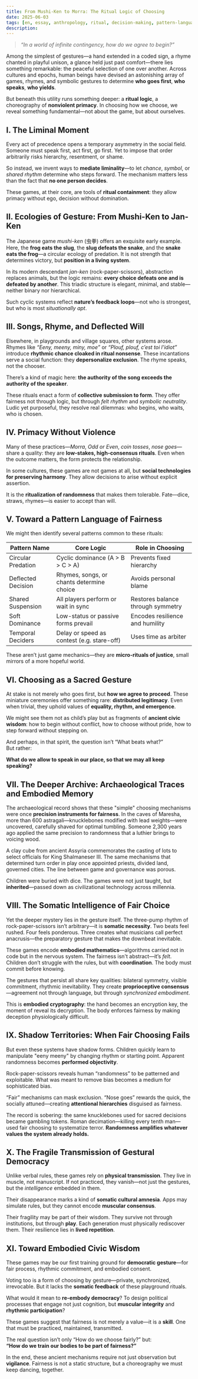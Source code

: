```yaml
---
title: From Mushi-Ken to Morra: The Ritual Logic of Choosing
date: 2025-06-03
tags: [en, essay, anthropology, ritual, decision-making, pattern-language]
description: 
---
```


> *“In a world of infinite contingency, how do we agree to begin?”*

Among the simplest of gestures—a hand extended in a coded sign, a rhyme chanted in playful unison, a glance held just past comfort—there lies something remarkable: the peaceful selection of one over another. Across cultures and epochs, human beings have devised an astonishing array of games, rhymes, and symbolic gestures to determine **who goes first**, **who speaks**, **who yields**.

But beneath this utility runs something deeper: a **ritual logic**, a choreography of **nonviolent primacy**. In choosing how we choose, we reveal something fundamental—not about the game, but about ourselves.

## I. The Liminal Moment

Every act of precedence opens a temporary asymmetry in the social field. Someone must speak first, act first, go first. Yet to impose that order arbitrarily risks hierarchy, resentment, or shame.

So instead, we invent ways to **mediate liminality**—to let *chance*, *symbol*, or *shared rhythm* determine who steps forward. The mechanism matters less than the fact that **no one person decides**.

These games, at their core, are tools of **ritual containment**: they allow primacy without ego, decision without domination.

## II. Ecologies of Gesture: From Mushi-Ken to Jan-Ken

The Japanese game *mushi-ken* (虫拳) offers an exquisite early example. Here, the **frog eats the slug**, the **slug defeats the snake**, and the **snake eats the frog**—a circular ecology of predation. It is not strength that determines victory, but **position in a living system**.

In its modern descendant *jan-ken* (rock-paper-scissors), abstraction replaces animals, but the logic remains: **every choice defeats one and is defeated by another**. This triadic structure is elegant, minimal, and stable—neither binary nor hierarchical.

Such cyclic systems reflect **nature’s feedback loops**—not who is strongest, but who is most *situationally apt*.

## III. Songs, Rhyme, and Deflected Will

Elsewhere, in playgrounds and village squares, other systems arose. Rhymes like *“Eeny, meeny, miny, moe”* or *“Plouf, plouf, c’est toi l’idiot”* introduce **rhythmic chance cloaked in ritual nonsense**. These incantations serve a social function: they **depersonalize exclusion**. The rhyme speaks, not the chooser.

There’s a kind of magic here: **the authority of the song exceeds the authority of the speaker**.

These rituals enact a form of **collective submission to form**. They offer fairness not through logic, but through *felt rhythm* and *symbolic neutrality*. Ludic yet purposeful, they resolve real dilemmas: who begins, who waits, who is chosen.

## IV. Primacy Without Violence

Many of these practices—*Morra*, *Odd or Even*, *coin tosses*, *nose goes*—share a quality: they are **low-stakes, high-consensus rituals**. Even when the outcome matters, the form protects the relationship.

In some cultures, these games are not games at all, but **social technologies for preserving harmony**. They allow decisions to arise without explicit assertion.

It is the **ritualization of randomness** that makes them tolerable. Fate—dice, straws, rhymes—is easier to accept than will.

## V. Toward a Pattern Language of Fairness

We might then identify several patterns common to these rituals:

| **Pattern Name**         | **Core Logic**                            | **Role in Choosing**                    |
|--------------------------|-------------------------------------------|------------------------------------------|
| Circular Predation       | Cyclic dominance (A > B > C > A)         | Prevents fixed hierarchy                 |
| Deflected Decision       | Rhymes, songs, or chants determine choice | Avoids personal blame                    |
| Shared Suspension        | All players perform or wait in sync       | Restores balance through symmetry        |
| Soft Dominance           | Low-status or passive forms prevail       | Encodes resilience and humility          |
| Temporal Deciders        | Delay or speed as contest (e.g. stare-off)| Uses time as arbiter                     |

These aren’t just game mechanics—they are **micro-rituals of justice**, small mirrors of a more hopeful world.

## VI. Choosing as a Sacred Gesture

At stake is not merely who goes first, but **how we agree to proceed**. These miniature ceremonies offer something rare: **distributed legitimacy**. Even when trivial, they uphold values of **equality, rhythm, and emergence**.

We might see them not as child’s play but as fragments of **ancient civic wisdom**: how to begin without conflict, how to choose without pride, how to step forward without stepping on.

And perhaps, in that spirit, the question isn’t “What beats what?”  
But rather:

**What do we allow to speak in our place, so that we may all keep speaking?**

## VII. The Deeper Archive: Archaeological Traces and Embodied Memory

The archaeological record shows that these "simple" choosing mechanisms were once **precision instruments for fairness**. In the caves of Maresha, more than 600 astragali—knucklebones modified with lead weights—were uncovered, carefully shaved for optimal tumbling. Someone 2,300 years ago applied the same precision to randomness that a luthier brings to voicing wood.

A clay cube from ancient Assyria commemorates the casting of lots to select officials for King Shalmaneser III. The same mechanisms that determined turn order in play once appointed priests, divided land, governed cities. The line between game and governance was porous.

Children were buried with dice. The games were not just taught, but **inherited**—passed down as civilizational technology across millennia.

## VIII. The Somatic Intelligence of Fair Choice

Yet the deeper mystery lies in the gesture itself. The three-pump rhythm of rock-paper-scissors isn’t arbitrary—it is **somatic necessity**. Two beats feel rushed. Four feels ponderous. Three creates what musicians call perfect anacrusis—the preparatory gesture that makes the downbeat inevitable.

These games encode **embodied mathematics**—algorithms carried not in code but in the nervous system. The fairness isn't abstract—it’s *felt*. Children don’t struggle with the rules, but with **coordination**. The body must commit before knowing.

The gestures that persist all share key qualities: bilateral symmetry, visible commitment, rhythmic inevitability. They create **proprioceptive consensus**—agreement not through language, but through *synchronized embodiment*.

This is **embodied cryptography**: the hand becomes an encryption key, the moment of reveal its decryption. The body enforces fairness by making deception physiologically difficult.

## IX. Shadow Territories: When Fair Choosing Fails

But even these systems have shadow forms. Children quickly learn to manipulate "eeny meeny" by changing rhythm or starting point. Apparent randomness becomes **performed objectivity**.

Rock-paper-scissors reveals human “randomness” to be patterned and exploitable. What was meant to remove bias becomes a medium for sophisticated bias.

“Fair” mechanisms can mask exclusion. “Nose goes” rewards the quick, the socially attuned—creating **attentional hierarchies** disguised as fairness.

The record is sobering: the same knucklebones used for sacred decisions became gambling tokens. Roman decimation—killing every tenth man—used fair choosing to systematize terror. **Randomness amplifies whatever values the system already holds.**

## X. The Fragile Transmission of Gestural Democracy

Unlike verbal rules, these games rely on **physical transmission**. They live in muscle, not manuscript. If not practiced, they vanish—not just the gestures, but the *intelligence* embedded in them.

Their disappearance marks a kind of **somatic cultural amnesia**. Apps may simulate rules, but they cannot encode **muscular consensus**.

Their fragility may be part of their wisdom. They survive not through institutions, but through **play**. Each generation must physically rediscover them. Their resilience lies in **lived repetition**.

## XI. Toward Embodied Civic Wisdom

These games may be our first training ground for **democratic gesture**—for fair process, rhythmic commitment, and embodied consent.

Voting too is a form of choosing by gesture—private, synchronized, irrevocable. But it lacks the **somatic feedback** of these playground rituals.

What would it mean to **re-embody democracy**? To design political processes that engage not just cognition, but **muscular integrity** and **rhythmic participation**?

These games suggest that fairness is not merely a value—it is a **skill**. One that must be practiced, maintained, transmitted.

The real question isn’t only “How do we choose fairly?” but:  
**“How do we train our bodies to be part of fairness?”**

In the end, these ancient mechanisms require not just observation but **vigilance**. Fairness is not a static structure, but a choreography we must keep dancing, together.